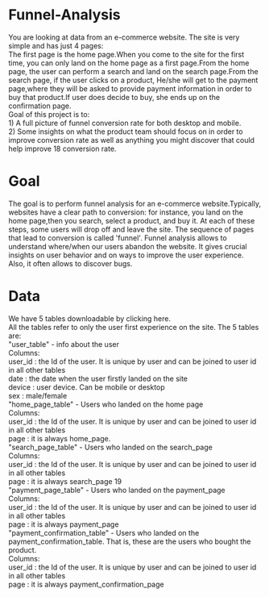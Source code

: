 # Funnel-Analysis
You are looking at data from an e-commerce website. The site is very simple and has just 4 pages: <br /> The first page is the home page.When you come to the site for the first time, you can only land on the home page as a first page.From the home page, the user can perform a search and land on the search page.From the search page, if the user clicks on a product, He/she will get to the payment page,where they will be asked to provide payment information in order to buy that product.If user does decide to buy, she ends up on the confirmation page.<br /> Goal of this project is to:<br /> 1) A full picture of funnel conversion rate for both desktop and mobile.<br />2) Some insights on what the product team should focus on in order to improve conversion rate as well as anything you might discover that could help improve 18 conversion rate. 
# Goal
The goal is to perform funnel analysis for an e-commerce website.Typically, websites have a clear path to conversion: for instance, you land on the home page,then you search, select a product, and buy it. At each of these steps, some users will drop off and leave the site. The sequence of pages that lead to conversion is called 'funnel'. Funnel analysis allows to understand where/when our users abandon the website. It gives crucial insights on user behavior and on ways to improve the user experience. Also, it often allows to discover bugs.</p>
# Data
We have 5 tables downloadable by clicking here.<br />
All the tables refer to only the user first experience on the site. The 5 tables are:<br />
 "user_table" - info about the user<br />
Columns:<br />
user_id : the Id of the user. It is unique by user and can be joined to user id in all other
tables<br />
date : the date when the user firstly landed on the site<br />
device : user device. Can be mobile or desktop<br />
sex : male/female<br />
 "home_page_table" - Users who landed on the home page<br />
Columns:<br />
user_id : the Id of the user. It is unique by user and can be joined to user id in all other
tables<br />
page : it is always home_page.<br />
 "search_page_table" - Users who landed on the search_page<br />
Columns:<br />
user_id : the Id of the user. It is unique by user and can be joined to user id in all other
tables<br />
page : it is always search_page
19<br />
 "payment_page_table" - Users who landed on the payment_page<br />
Columns:<br />
user_id : the Id of the user. It is unique by user and can be joined to user id in all other
tables<br />
page : it is always payment_page<br />
 "payment_confirmation_table" - Users who landed on the
payment_confirmation_table. That is, these are the users who bought the product.<br />
Columns:<br />
user_id : the Id of the user. It is unique by user and can be joined to user id in all other
tables<br />
page : it is always payment_confirmation_page<br />
